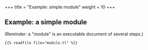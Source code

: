 +++
title = "Example: simple module"
weight = 10
+++

Example: a simple module
------------------------

(Reminder: a "module" is an executable document of several steps.)

```tl
{{% readfile file="module.tl" %}}
```
